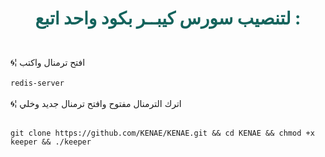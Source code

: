 
# <p align="center" style="color: #14635c;" > لتنصيب سورس كيبــر بكود واحد اتبع :
 
<br>🌀¦ افتح ترمنال واكتب <br>
<br> `redis-server`<br>
<br>🌀¦ اترك الترمنال مفتوح وافتح ترمنال جديد وخلي<br>

<br>` git clone https://github.com/KENAE/KENAE.git && cd KENAE && chmod +x keeper && ./keeper `<br>
